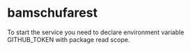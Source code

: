 # bamschufarest

To start the service you need to declare environment variable GITHUB_TOKEN with package read scope.